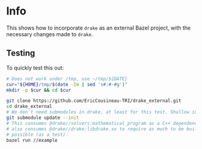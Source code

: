 # Info

This shows how to incorporate `drake` as an external Bazel project, with the necessary changes made to `drake`.

## Testing

To quickly test this out:

```bash
# Does not work under /tmp, use ~/tmp/${DATE}
cur="${HOME}/tmp/$(date -Im | sed 's#:#-#g')"
mkdir -p $cur && cd $cur

git clone https://github.com/EricCousineau-TRI/drake_external.git
cd drake_external
# We don't need submodules in drake, at least for this test. Shallow init.
git submodule update --init
# This consumes @drake//solvers:mathematical_program as a C++ dependency, but
# also consumes @drake//drake:libdrake.so to require as much to be built as
# possible (as a test).
bazel run //example
```
